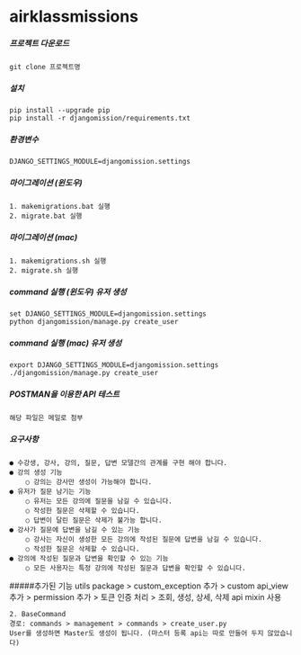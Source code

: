 # airklassmissions

##### 프로젝트 다운로드
    git clone 프로젝트명
    
##### 설치
    pip install --upgrade pip
    pip install -r djangomission/requirements.txt
    
##### 환경변수
    DJANGO_SETTINGS_MODULE=djangomission.settings

##### 마이그레이션 (윈도우)
    1. makemigrations.bat 실행
    2. migrate.bat 실행

##### 마이그레이션 (mac)
    1. makemigrations.sh 실행
    2. migrate.sh 실행

##### command 실행 (윈도우) 유저 생성
    set DJANGO_SETTINGS_MODULE=djangomission.settings
    python djangomission/manage.py create_user

##### command 실행 (mac) 유저 생성
    export DJANGO_SETTINGS_MODULE=djangomission.settings
    ./djangomission/manage.py create_user    
    
##### POSTMAN을 이용한 API 테스트
    해당 파일은 메일로 첨부
    
##### 요구사항
    ● 수강생, 강사, 강의, 질문, 답변 모델간의 관계를 구현 해야 합니다.
    ● 강의 생성 기능
        ○ 강의는 강사만 생성이 가능해야 합니다.
    ● 유저가 질문 남기는 기능
        ○ 유저는 모든 강의에 질문을 남길 수 있습니다.
        ○ 작성한 질문은 삭제할 수 있습니다.
        ○ 답변이 달린 질문은 삭제가 불가능 합니다.
    ● 강사가 질문에 답변을 남길 수 있는 기능
        ○ 강사는 자신이 생성한 모든 강의에 작성된 질문에 답변을 남길 수 있습니다.
        ○ 작성한 질문은 삭제할 수 있습니다.
    ● 강의에 작성된 질문과 답변을 확인할 수 있는 기능
        ○ 모든 사용자는 특정 강의에 작성된 질문과 답변을 확인할 수 있습니다.

#####추가된 기능
    utils package
    > custom_exception 추가
    > custom api_view 추가
    > permission 추가
    > 토큰 인증 처리
    > 조회, 생성, 상세, 삭제 api mixin 사용
    
    2. BaseCommand
    경로: commands > management > commands > create_user.py
    User를 생성하면 Master도 생성이 됩니다. (마스터 등록 api는 따로 만들어 두지 않았습니다)
    
    
    
    